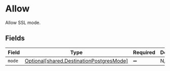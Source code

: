 # Allow

Allow SSL mode.


## Fields

| Field                                                                                      | Type                                                                                       | Required                                                                                   | Description                                                                                |
| ------------------------------------------------------------------------------------------ | ------------------------------------------------------------------------------------------ | ------------------------------------------------------------------------------------------ | ------------------------------------------------------------------------------------------ |
| `mode`                                                                                     | [Optional[shared.DestinationPostgresMode]](../../models/shared/destinationpostgresmode.md) | :heavy_minus_sign:                                                                         | N/A                                                                                        |